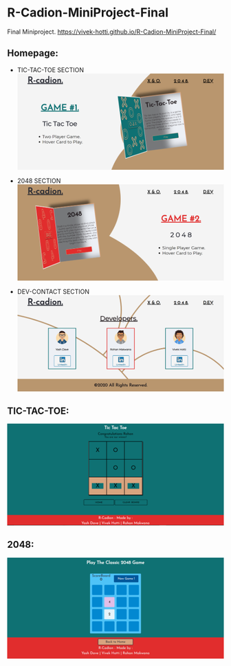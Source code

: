 # R-Cadion-MiniProject-Final
Final Miniproject.
https://vivek-hotti.github.io/R-Cadion-MiniProject-Final/

## Homepage: 
* TIC-TAC-TOE SECTION
![](images/1.PNG)

* 2048 SECTION
![](images/2.PNG)

* DEV-CONTACT SECTION
![](images/3.PNG)

## TIC-TAC-TOE: 
![](images/4.PNG)

## 2048:
![](images/5.PNG)
